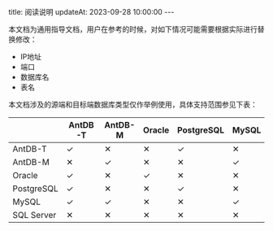 title: 阅读说明 updateAt: 2023-09-28 10:00:00 ---

本文档为通用指导文档，用户在参考的时候，对如下情况可能需要根据实际进行替换修改：

+ IP地址
+ 端口
+ 数据库名
+ 表名

本文档涉及的源端和目标端数据库类型仅作举例使用，具体支持范围参见下表：


|            | AntDB-T | AntDB-M | Oracle | PostgreSQL | MySQL | SQL Server | Elastic Search | Kafka |
|------------|---------|---------|--------|------------|-------|------------|----------------|-------|
| AntDB-T    | ✓       | ✕       | ✕      | ✓          | ✕     | ✕          | ✓              | ✓     |
| AntDB-M    | ✕       | ✓       | ✕      | ✕          | ✓     | ✕          | ✓              | ✓     |
| Oracle     | ✓       | ✕       | ✓      | ✕          | ✕     | ✕          | ✕              | ✓     |
| PostgreSQL | ✓       | ✕       | ✕      | ✓          | ✕     | ✕          | ✕              | ✓     |
| MySQL      | ✓       | ✓       | ✕      | ✕          | ✓     | ✕          | ✕              | ✓     |
| SQL Server | ✕       | ✕       | ✕      | ✕          | ✕     | ✕          | ✕              | ✓     |